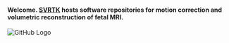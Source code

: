 #### Welcome. [SVRTK](https://github.com/SVRTK) hosts software repositories for motion correction and volumetric reconstruction of fetal MRI.
![GitHub Logo](images/SVRTKlogo.png)
